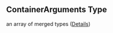 ## ContainerArguments Type

an array of merged types ([Details](pipeline-definition-definitions-stringargumentvalue.md))
